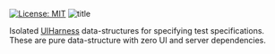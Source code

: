  [![License: MIT](https://img.shields.io/badge/License-MIT-green.svg)](https://opensource.org/licenses/MIT)
![title](https://user-images.githubusercontent.com/185555/52255474-88886d00-2977-11e9-97af-a102db12b78e.png
)


Isolated [UIHarness](https://uiharness.com) data-structures for specifying test specifications.  
These are pure data-structure with zero UI and server dependencies.

<p>&nbsp;</p>
<p>&nbsp;</p>

